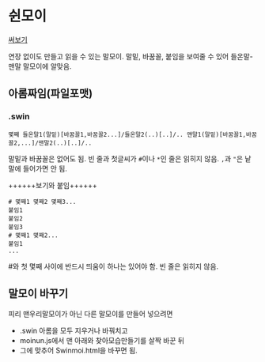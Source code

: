 # 쉰모이
[써보기](https://phost.gitlab.io/wt/sm)

연장 없이도 만들고 읽을 수 있는 말모이. 말밑, 바꿈꼴, 붙임을 보여줄 수 있어 들온말-맨말 말모이에 알맞음.

## 아롬짜임(파일포맷)
### .swin
```
몇째 들온말1(말밑)[바꿈꼴1,바꿈꼴2...]/들온말2(..)[..]/.. 맨말1(말밑)[바꿈꼴1,바꿈꼴2,...]/맨말2(..)[..]/..
```

말밑과 바꿈꼴은 없어도 됨.
빈 줄과 첫글씨가 `#`이나 `*`인 줄은 읽히지 않음.
`,`과 `"`은 낱말에 들어가면 안 됨.

++++++보기와 붙임++++++

```
# 몇째1 몇째2 몇째3...
붙임1
붙임2
붙임3
# 몇째1 몇째2...
붙임1
...
```

\#와 첫 몇째 사이에 반드시 띄움이 하나는 있어야 함.
빈 줄은 읽히지 않음.

## 말모이 바꾸기
피리 맨우리말모이가 아닌 다른 말모이를 만들어 넣으려면

- .swin 아롬을 모두 지우거나 바꿔치고
- moinun.js에서 맨 아래와 찾아모습만들기를 살짝 바꾼 뒤
- 그에 맞추어 Swinmoi.html을 바꾸면 됨.
